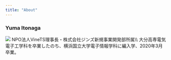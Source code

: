```yaml
---
title: "About"
---
```


### Yuma Itonaga
<img src="/about/about.png" class="img-none-shadow">
NPO法人VineTS理事長・株式会社ジンズ新規事業開発部所属\\
大分高専電気電子工学科を卒業したのち、横浜国立大学電子情報学科に編入学、2020年3月卒業。